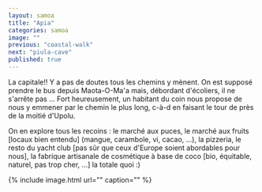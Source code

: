 ```yaml
---
layout: samoa
title: "Apia"
categories: samoa
image: ""
previous: "coastal-walk"
next: "piula-cave"
published: true
---
```


La capitale!! Y a pas de doutes tous les chemins y mènent. On est supposé prendre le bus depuis Maota-O-Ma'a mais, débordant d'écoliers, il ne s'arrête pas ... Fort heureusement, un habitant du coin nous propose de nous y emmener par le chemin le plus long, c-à-d en faisant le tour de près de la moitié d'Upolu. 

On en explore tous les recoins : le marché aux puces, le marché aux fruits [locaux bien entendu] (mangue, carambole, vi, cacao, ...), la pizzeria, le resto du yacht club [pas sûr que ceux d'Europe soient abordables pour nous], la fabrique artisanale de cosmétique à base de coco [bio, équitable, naturel, pas trop cher, ...] la totale quoi :)

{% include image.html url="" caption="" %}